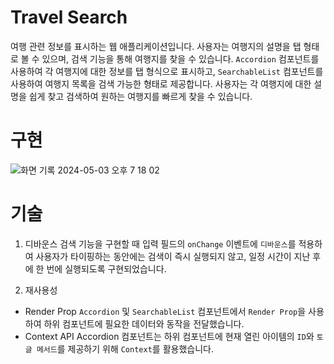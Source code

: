 
# Travel Search


여행 관련 정보를 표시하는 웹 애플리케이션입니다. 사용자는 여행지의 설명을 탭 형태로 볼 수 있으며, 검색 기능을 통해 여행지를 찾을 수 있습니다.
 `Accordion` 컴포넌트를 사용하여 각 여행지에 대한 정보를 탭 형식으로 표시하고, `SearchableList` 컴포넌트를 사용하여 여행지 목록을 검색 가능한 형태로 제공합니다. 사용자는 각 여행지에 대한 설명을 쉽게 찾고 검색하여 원하는 여행지를 빠르게 찾을 수 있습니다. 


# 구현 

![화면 기록 2024-05-03 오후 7 18 02](https://github.com/jungo0/Search-Demo/assets/81670100/6b91858e-f159-423c-9b61-8c92f685ba1b)



# 기술

1. 디바운스
검색 기능을 구현할 때 입력 필드의 `onChange` 이벤트에 `디바운스`를 적용하여 사용자가 타이핑하는 동안에는 검색이 즉시 실행되지 않고, 일정 시간이 지난 후에 한 번에 실행되도록 구현되었습니다.

2. 재사용성
- Render Prop
 `Accordion` 및 `SearchableList` 컴포넌트에서 `Render Prop`을 사용하여 하위 컴포넌트에 필요한 데이터와 동작을 전달했습니다.
- Context API
  Accordion 컴포넌트는 하위 컴포넌트에 현재 열린 아이템의 `ID`와 `토글 메서드`를 제공하기 위해 `Context`를 활용했습니다.
